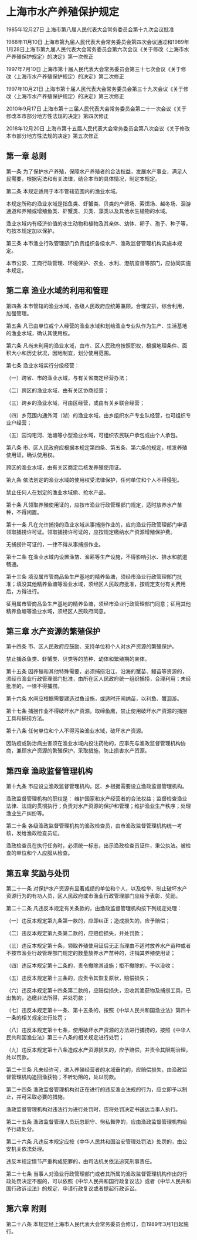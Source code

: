 # 上海市水产养殖保护规定

1985年12月27日 上海市第八届人民代表大会常务委员会第十九次会议批准

1988年11月10日 上海市第九届人民代表大会常务委员会第四次会议通过和1989年1月28日上海市第九届人民代表大会常务委员会第六次会议《关于修改〈上海市水产养殖保护规定〉的决定》第一次修正

1997年7月10日 上海市第十届人民代表大会常务委员会第三十七次会议《关于修改〈上海市水产养殖保护规定〉的决定》第二次修正

1997年10月21日 上海市第十届人民代表大会常务委员会第三十九次会议《关于修改〈上海市水产养殖保护规定〉的决定》第三次修正

2010年9月17日 上海市第十三届人民代表大会常务委员会第二十一次会议《关于修改本市部分地方性法规的决定》第四次修正

2018年12月20日 上海市第十五届人民代表大会常务委员会第八次会议《关于修改本市部分地方性法规的决定》第五次修正

<!-- INFO END -->

## 第一章  总则

第一条 为了保护水产养殖，保障水产养殖者的合法权益，发展水产事业，满足人民需要，根据宪法和有关法律，结合本市的具体情况，制定本规定。

第二条 本规定适用于本市管辖范围内的渔业水域。

本规定所称的渔业水域是指鱼类、虾蟹类、贝类的产卵场、索饵场、越冬场、洄游通道和养殖或增殖鱼类、虾蟹类、贝类、藻类以及其他水生植物的水域。

渔业水域内有经济价值的水生动物和植物及其亲体、幼体、卵子、孢子、种子等，均按本规定加以保护。

第三条 本市渔业行政管理部门负责组织各级水产、渔政监督管理机构实施本规定。

本市公安、工商行政管理、环境保护、农业、水利、港航监督等部门，应协同实施本规定。

## 第二章  渔业水域的利用和管理

第四条 本市管辖的渔业水域，各级人民政府应统筹兼顾，合理安排，综合利用，加强管理。

第五条 凡已由单位或个人经营的渔业水域和划给渔业专业队作为生产、生活基地的渔业水域，确认其使用权。

第六条 凡尚未利用的渔业水域，由市、区人民政府按照职权，根据地理条件、面积大小和历史状况，因地制宜，划分使用范围。

第七条 渔业水域实行分级经营：

（一）跨省、市的渔业水域，与有关省商定经营办法；

（二）跨区的渔业水域，由有关区协商经营；

（三）跨乡的渔业水域，可由区经营，或由有关乡联合经营；

（四）乡范围内通外河（湖）的渔业水域，由乡组织水产专业队经营，也可组织专业户经营；

（五）园沟宅河、池塘等小型渔业水域，可组织农民联户承包或由个人承包。

第八条 市、区人民政府应根据本规定第四条、第五条、第六条的规定，核发养殖使用证，确认使用权。

跨区的渔业水域，由有关区商定后核发养殖使用证。

第九条 依法划定的渔业水域的使用权受法律保护，任何单位和个人不得侵犯。

禁止任何人在划定的渔业水域偷、抢水产品。

第十条 凡领取养殖使用证的，应按市渔业行政管理部门规定，适时放养水产苗种，不得闲置。

第十一条 凡在允许捕捞的渔业水域从事捕捞作业的，应向渔业行政管理部门申请领取捕捞许可证。领取捕捞许可证的，应按规定缴纳水产资源增殖保护费。

无捕捞许可证的，一律不得从事捕捞作业。

第十二条 在渔业水域内设置渔箔、渔簖等生产设施，不得影响引水、排水和航道畅通。

第十三条 填没属市管商品鱼生产基地的精养鱼塘，须经市渔业行政管理部门批准；填没其他精养鱼塘等渔业水域，须经区人民政府批准，按规定支付有关费用后，方得进行。

征用属市管商品鱼生产基地的精养鱼塘，须经市渔业行政管理部门同意；征用其他精养鱼塘等渔业水域，须经区人民政府同意。

## 第三章  水产资源的繁殖保护

第十四条 市、区人民政府应鼓励、支持单位和个人对水产资源的繁殖保护。

禁止捕杀鱼类、虾蟹类、贝类等的苗种、幼体和繁殖期的亲体。

第十五条 因养殖和其他特殊需要，必须捕捞沿江、沿海的蟹苗、鳗苗等资源的，须经市渔业行政管理部门批准，由所在区人民政府统一组织捕捞，合理利用；未经批准的，一律不得捕捞。

第十六条 水闸应根据需要建造过鱼设施，或适时开闸纳苗，以利鱼、蟹洄游。

第十七条 捕捞作业不得破坏水产资源。取缔鱼鹰，禁止使用破坏水产资源的捕捞工具和捕捞方法。

第十八条 任何单位和个人不得污染渔业水域，破坏水产资源。

因防疫或防治病虫害须在渔业水域内投注药物的，应事先与渔政监督管理机构协商，兼顾水产资源的繁殖保护，采取措施，防止损害水产资源。

## 第四章  渔政监督管理机构

第十九条 市应设立渔政监督管理机构。区、乡根据需要设立渔政监督管理机构。

渔政监督管理机构的职权是： 维护国家和水产经营者的合法权益；监督检查渔业法律、法规的贯彻执行；负责对水产资源的保护和管理；维护渔业生产秩序；处理渔业生产纠纷等。

第二十条 各级渔政监督管理机构的渔政检查员，由市渔政监督管理机构统一考核，发给渔政检查员证。

渔政检查员在执行任务时，必须统一标志，出示渔政检查员证件，秉公执法。被检查的单位和个人应服从检查。

## 第五章  奖励与处罚

第二十一条 对保护水产资源有显著成绩的单位和个人，以及检举、制止破坏水产资源行为的有功人员，区人民政府或市渔业行政管理部门应给予表彰、奖励。

第二十二条 凡违反本规定有关条款的，由渔政监督管理机构按下列规定处理：

（一）违反本规定第九条第一款的，应即纠正；造成损失的，应予赔偿；

（二）违反本规定第九条第二款的，应赔偿损失，并处罚款；

（三）违反本规定第十条，领取养殖使用证后无正当理由不适时放养水产苗种或者不按市渔业行政管理部门规定的数量放养水产苗种的，注销其养殖使用证；

（四）违反本规定第十二条的，责令撤除其设施；拒不撤除的，予以没收；

（五）违反本规定第十三条的，应责令其恢复原状，赔偿损失；

（六）违反本规定第十四条第二款的，应赔偿损失，没收其渔获物及捕捞工具，已出售的，追缴非法所得，并处罚款；

（七）违反本规定第十一条、第十五条的，按照《中华人民共和国渔业法》第四十一条的相关规定进行处罚；

（八）违反本规定第十七条，使用破坏水产资源的方法进行捕捞的，按照《中华人民共和国渔业法》第三十八条的相关规定进行处罚；

（九）违反本规定第十八条造成水产资源损失的，应予赔偿，并责令其限期治理，处以罚款。

第二十三条 凡未经许可，进入养殖经营者的水域垂钓的，应赔偿损失，由渔政监督管理机构追回渔获物；不听劝阻的，处以罚款。

第二十四条 渔政监督管理机构对正在进行的违反渔业法规的行为，应立即予以制止，并可采取必要的措施。

渔政监督管理机构对违法行为进行处罚时，应将处罚决定书送达当事人执行。

第二十五条 渔政监督管理人员玩忽职守、徇私舞弊的，应由渔政监督管理机构给予行政处分。

第二十六条 凡违反本规定应按《中华人民共和国治安管理处罚法》处罚的，由公安机关依法处理。

违反本规定情节严重构成犯罪的，由司法机关依法追究刑事责任。

第二十七条 当事人对渔业行政管理部门或者其所属的渔政监督管理机构作出的行政处罚决定不服的，可以依照《中华人民共和国行政复议法》或者《中华人民共和国行政诉讼法》的规定，申请行政复议或者提起行政诉讼。

## 第六章  附则

第二十八条 本规定经上海市人民代表大会常务委员会修订，自1989年3月1日起施行。